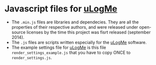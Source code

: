 # Javascript files for [uLogMe](https://github.com/Naereen/uLogMe/)

- The `.min.js` files are libraries and dependecies. They are all the properties of their respective authors, and were released under open-source licenses by the time this project was fisrt released (september 2014).
- The `.js` files are scripts written especially for the [uLogMe](https://github.com/Naereen/uLogMe/) software.
- The example settings file for [uLogMe](https://github.com/Naereen/uLogMe/) is this file `render_settings_example.js` that you have to copy ONCE to `render_settings.js`.
